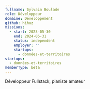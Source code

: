 ```yaml
---
fullname: Sylvain Boulade
role: Développeur
domaine: Développement
github: hihuz
missions:
  - start: 2023-05-30
    end: 2024-05-31
    status: independent
    employer: ''
    startups:
      - données-et-territoires
startups:
  - données-et-territoires
memberType: beta
---
```

Développeur Fullstack, pianiste amateur